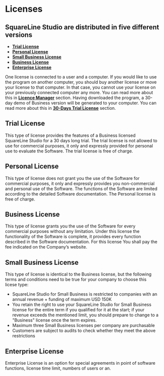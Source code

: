 # Licenses

## SquareLine Studio are distributed in five different versions

- [**Trial License**](https://docs.squareline.io/docs/introduction/licences#personal-licence)
- [**Personal License**](https://docs.squareline.io/docs/introduction/licences#personal-license)
- [**Small Business License**](https://docs.squareline.io/docs/introduction/licences#business-license)
- [**Business License**](https://docs.squareline.io/docs/introduction/licences#small-business-license)
- [**Enterprise License**](https://docs.squareline.io/docs/introduction/licences#enterprise-license)

One license is connected to a user and a computer. If you would like to use the program on another computer, you should buy another license or move your license to that computer. In that case, you cannot use your license on your previously connected computer any more. You can read more about this in [**Licence Manager**](https://docs.squareline.io/docs/licence_manager) section. Having downloaded the program, a 30-day demo of Business version will be generated to your computer. You can read more about this in [**30-Days Trial License**](https://docs.squareline.io/docs/licence_manager#30-day-trial-version) section.

## Trial License

This type of license provides the features of a Business licensed SquareLine Studio for a 30 days long trial. The trial license is not allowed to use for commercial purposes, it only and expressly provided for personal use to evaluate the Software. The trial license is free of charge.

## Personal License

This type of license does not grant you the use of the Software for commercial purposes, it only and expressly provides you non-commercial and personal use of the Software. The functions of the Software are limited according to the detailed Software documentation. The Personal license is free of charge.

## Business License

This type of license grants you the use of the Software for every commercial purposes without any limitation. Under this license the functionality of the Software is complete, it provides every function described in the Software documentation. For this license You shall pay the fee indicated on the Company’s website.

## Small Business License

This type of license is identical to the Business license, but the following terms and conditions need to be true for your company to choose this licese type:

- SquareLine Studio for Small Business is restricted to companies with an annual revenue + funding of maximum USD 150K
- You retain the right to use your SquareLine Studio for Small Business license for the entire term if you qualified for it at the start; if your revenue exceeds the mentioned limit, you should prepare to change to a "Business" license once the term expires.
- Maximum three Small Business licenses per company are purchasable
- Customers are subject to audits to check whether they meet the above restrictions

## Enterprise License

Enterprise License is an option for special agreements in point of software functions, license time limit, numbers of users or an.
